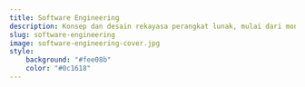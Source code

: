 ```yaml
---
title: Software Engineering
description: Konsep dan desain rekayasa perangkat lunak, mulai dari monolithic hingga microservices
slug: software-engineering
image: software-engineering-cover.jpg
style:
    background: "#fee08b"
    color: "#0c1618"
---
```

